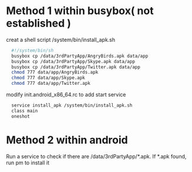 # Method 1 within busybox( not established )

creat a shell script /system/bin/install_apk.sh
```bash
  #!/system/bin/sh
  busybox cp /data/3rdPartyApp/AngryBirds.apk data/app
  busybox cp /data/3rdPartyApp/Skype.apk data/app
  busybox cp /data/3rdPartyApp/Twitter.apk data/app
  chmod 777 data/app/AngryBirds.apk
  chmod 777 data/app/Skype.apk
  chmod 777 data/app/Twitter.apk
```
modify init.android_x86_64.rc to add start service
```sh
  service install_apk /system/bin/install_apk.sh
  class main
  oneshot
```

# Method 2 within android

Run a service to check if there are /data/3rdPartyApp/*.apk.
If *.apk found, run pm to install it
